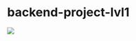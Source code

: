 # backend-project-lvl1
<a href="https://codeclimate.com/github/ayankz/backend-project-lvl1/maintainability"><img src="https://api.codeclimate.com/v1/badges/4de05ad3893a0db52e5e/maintainability" /></a>
